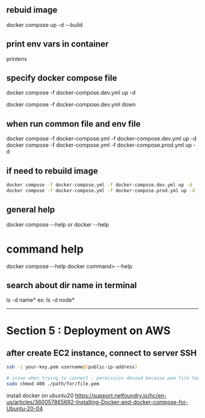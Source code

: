 
## rebuid image 
docker compose up -d --build


## print env vars in container
printenv


## specify docker compose file 
docker compose -f docker-compose.dev.yml up -d

docker compose -f docker-compose.dev.yml down

## when run common file and env file
docker compose -f docker-compose.yml -f docker-compose.dev.yml up -d
docker compose -f docker-compose.yml -f docker-compose.prod.yml up -d


## if need to rebuild image
```bash
docker compose -f docker-compose.yml -f docker-compose.dev.yml up -d  --build
docker compose -f docker-compose.yml -f docker-compose.prod.yml up -d  --build
```


## general help 
docker compose --help 
or 
docker --help

# command help

docker compose <command> --help
docker command> --help

## search about dir name in terminal
ls -d name*
ex: ls -d node*

---

# Section 5 : Deployment on AWS

## after create EC2 instance, connect to server SSH

```bash
ssh -i your-key.pem username@(public-ip-address)

# issue when trying to connect - permission denied because pem file has open permission mode
sudo chmod 400 ./path/for/file.pem 
```
install docker on ubuntu20 https://support.netfoundry.io/hc/en-us/articles/360057865692-Installing-Docker-and-docker-compose-for-Ubuntu-20-04

